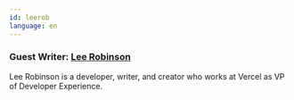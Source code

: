 ```yaml
---
id: leerob
language: en
---
```

### Guest Writer: [Lee Robinson](https://leerob.io/)

Lee Robinson is a developer, writer, and creator who works at Vercel as VP of Developer Experience.